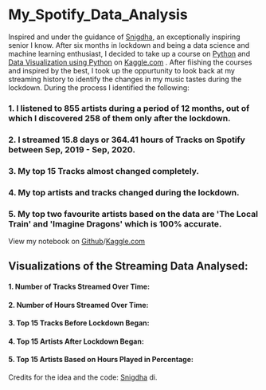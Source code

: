 # My_Spotify_Data_Analysis
Inspired and under the guidance of [Snigdha](https://github.com/Sniggdhaa/Me-Music-and-I), an exceptionally inspiring senior I know.
After six months in lockdown and being a data science and machine learning enthusiast, I decided to take up a course on [Python](https://www.kaggle.com/learn/python) and [Data Visualization using Python](https://www.kaggle.com/learn/data-visualization) on [Kaggle.com](https://www.kaggle.com/) . After fiishing the courses and inspired by the best, I took up the oppurtunity to look back at my streaming history to identify the changes in my music tastes during the lockdown. 
During the process I identified the following:  
### 1. I listened to 855 artists during a period of 12 months, out of which I discovered 258 of them only after the lockdown.
### 2. I streamed 15.8 days or 364.41 hours of Tracks on Spotify between Sep, 2019 - Sep, 2020.
### 3. My top 15 Tracks almost changed completely. 
### 4. My top artists and tracks changed during the lockdown.
### 5. My top two favourite artists based on the data are 'The Local Train' and 'Imagine Dragons' which is 100% accurate.

View my notebook on [Github](https://github.com/AkshetPatel/My_Spotify_Data_Analysis/blob/master/my-spotify-streamingdata-analysis.ipynb)/[Kaggle.com](https://www.kaggle.com/akshetpatel/my-spotify-streamingdata-analysis/edit/run/43600797)
## Visualizations of the Streaming Data Analysed:
#### 1. Number of Tracks Streamed Over Time:
[](https://github.com/AkshetPatel/My_Spotify_Data_Analysis/blob/master/Images_of_Visualized_Data/Number%20of%20Hours%20Streamed%20Over%20Time.png)

#### 2. Number of Hours Streamed Over Time:
[](https://github.com/AkshetPatel/My_Spotify_Data_Analysis/blob/master/Images_of_Visualized_Data/Number%20of%20Tracks%20Streamed%20Over%20Time.png)

#### 3. Top 15 Tracks Before Lockdown Began:
[](https://github.com/AkshetPatel/My_Spotify_Data_Analysis/blob/master/Images_of_Visualized_Data/Top%2015%20Tracks%20Before%20Lockdown%20Began.png)

#### 4. Top 15 Artists After Lockdown Began:
[](https://github.com/AkshetPatel/My_Spotify_Data_Analysis/blob/master/Images_of_Visualized_Data/Top%2015%20Tracks%20After%20Lockdown%20began.png)

#### 5. Top 15 Artists Based on Hours Played in Percentage:
[](https://github.com/AkshetPatel/My_Spotify_Data_Analysis/blob/master/Images_of_Visualized_Data/Top%2015%20Artists%20Based%20on%20Hours%20Played%20in%20Percentage.png)

Credits for the idea and the code: [Snigdha](https://github.com/Sniggdhaa) di. 
